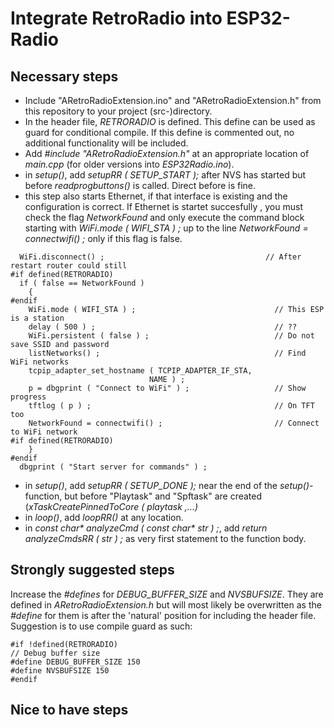 # Integrate RetroRadio into ESP32-Radio
## Necessary steps
- Include "ARetroRadioExtension.ino" and "ARetroRadioExtension.h" from this repository to your project (src-)directory.
- In the header file, _RETRORADIO_ is defined. This define can be used as guard for conditional compile. If this define is commented out, no
  additional functionality will be included.
- Add _#include "ARetroRadioExtension.h"_ at an appropriate location of _main.cpp_ (for older versions into _ESP32Radio.ino_).
- in _setup()_, add _setupRR ( SETUP_START );_ after NVS has started but before _readprogbuttons()_ is called. Direct before is fine.
- this step also starts Ethernet, if that interface is existing and the configuration is correct. If Ethernet is startet succesfully , you must check
	  the flag _NetworkFound_ and only execute the command block starting with _WiFi.mode ( WIFI_STA ) ;_ up to the line _NetworkFound = connectwifi() ;_
	  only if this flag is false. 
```
  WiFi.disconnect() ;                                    // After restart router could still
#if defined(RETRORADIO)
  if ( false == NetworkFound ) 	
    { 
#endif
    WiFi.mode ( WIFI_STA ) ;                               // This ESP is a station
    delay ( 500 ) ;                                        // ??
    WiFi.persistent ( false ) ;                            // Do not save SSID and password
    listNetworks() ;                                       // Find WiFi networks
    tcpip_adapter_set_hostname ( TCPIP_ADAPTER_IF_STA,
                               NAME ) ;
    p = dbgprint ( "Connect to WiFi" ) ;                   // Show progress
    tftlog ( p ) ;                                         // On TFT too
    NetworkFound = connectwifi() ;                         // Connect to WiFi network
#if defined(RETRORADIO)
	}
#endif
  dbgprint ( "Start server for commands" ) ;
```
- in _setup()_, add _setupRR ( SETUP_DONE );_ near the end of the _setup()_-function, but before "Playtask" and "Spftask" are created (_xTaskCreatePinnedToCore ( 
	   playtask ,...)_
- in _loop()_, add _loopRR()_ at any location.
- in _const char* analyzeCmd ( const char* str ) ;_, add _return analyzeCmdsRR ( str ) ;_ as very first statement to the function body.

## Strongly suggested steps
Increase the _#defines_ for _DEBUG_BUFFER_SIZE_ and _NVSBUFSIZE_. They are defined in _ARetroRadioExtension.h_ but will most likely be overwritten as the
  _#define_ for them is after the 'natural' position for including the header file. Suggestion is to use compile guard as such:
```
#if !defined(RETRORADIO)
// Debug buffer size
#define DEBUG_BUFFER_SIZE 150
#define NVSBUFSIZE 150
#endif
```
## Nice to have steps


